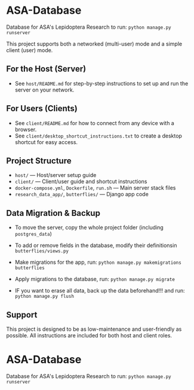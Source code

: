 # ASA-Database
Database for ASA's Lepidoptera Research
to run: `python manage.py runserver`

This project supports both a networked (multi-user) mode and a simple client (user) mode.

## For the Host (Server)
- See `host/README.md` for step-by-step instructions to set up and run the server on your network.

## For Users (Clients)
- See `client/README.md` for how to connect from any device with a browser.
- See `client/desktop_shortcut_instructions.txt` to create a desktop shortcut for easy access.

## Project Structure
- `host/` — Host/server setup guide
- `client/` — Client/user guide and shortcut instructions
- `docker-compose.yml`, `Dockerfile`, `run.sh` — Main server stack files
- `research_data_app/`, `butterflies/` — Django app code

## Data Migration & Backup
- To move the server, copy the whole project folder (including `postgres_data`)
- To add or remove fields in the database, modify their definitionsin `butterflies/views.py`
- Make migrations for the app, run: `python manage.py makemigrations butterflies`
- Apply migrations to the database, run: `python manage.py migrate`


- IF you want to erase all data, back up the data beforehand!!! and run: `python manage.py flush`

## Support
This project is designed to be as low-maintenance and user-friendly as possible. All instructions are included for both host and client roles.
# ASA-Database
Database for ASA's Lepidoptera Research
to run: `python manage.py runserver`